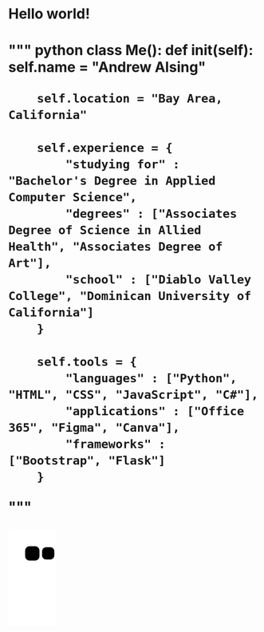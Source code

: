 <h1>Hello world!<h1>

""" python
class Me():
    def __init__(self):
        self.name = "Andrew Alsing"

        self.location = "Bay Area, California"

        self.experience = {
            "studying for" : "Bachelor's Degree in Applied Computer Science",
            "degrees" : ["Associates Degree of Science in Allied Health", "Associates Degree of Art"],
            "school" : ["Diablo Valley College", "Dominican University of California"]
        }

        self.tools = {
            "languages" : ["Python", "HTML", "CSS", "JavaScript", "C#"],
            "applications" : ["Office 365", "Figma", "Canva"],
            "frameworks" : ["Bootstrap", "Flask"]
        }
"""

![snake gif](https://github.com/Andrew32A/Andrew32A/blob/output/github-contribution-grid-snake.svg)
